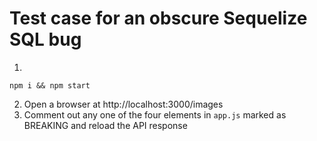 # Test case for an obscure Sequelize SQL bug

1)  
  
    npm i && npm start
   
2) Open a browser at http://localhost:3000/images
3) Comment out any one of the four elements in `app.js` marked as BREAKING and reload the API response
    

